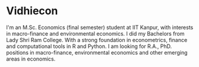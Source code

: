 # Vidhiecon
I'm an M.Sc. Economics (final semester) student at IIT Kanpur, with interests in macro-finance and environmental economics. I did my Bachelors from Lady Shri Ram College. With a strong foundation in econometrics, finance and computational tools in R and Python. I am looking for R.A., PhD. positions in macro-finance, environmental economics and other emerging areas in economics.
